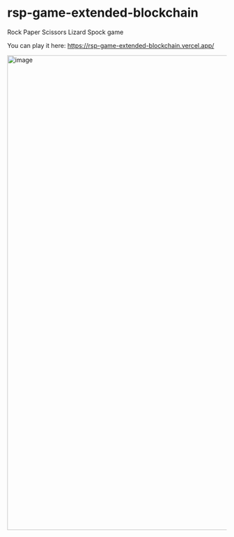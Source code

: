 # rsp-game-extended-blockchain

Rock Paper Scissors Lizard Spock game

You can play it here:
https://rsp-game-extended-blockchain.vercel.app/

<img width="1092" alt="image" src="https://user-images.githubusercontent.com/85838103/188942776-93ce21d3-c2c6-4e60-b0b2-be69a0187176.png">
